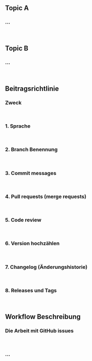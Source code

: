 ## Topic A

### ...

<br>

## Topic B

### ...

<br>

## Beitragsrichtlinie

### Zweck

<br>

### 1. Sprache

<br>

### 2. Branch Benennung

<br>

### 3. Commit messages

<br>

### 4. Pull requests (merge requests)

<br>

### 5. Code review

<br>

### 6. Version hochzählen

<br>

### 7. Changelog (Änderungshistorie)

<br>

### 8. Releases und Tags

<br>

## Workflow Beschreibung

### Die Arbeit mit GitHub issues

<br>

### ...

<br>
